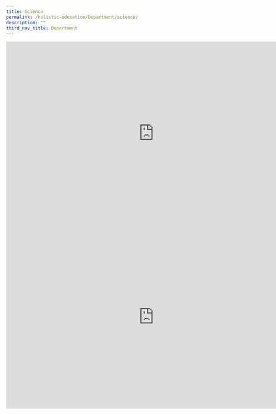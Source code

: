 ```yaml
---
title: Science
permalink: /holistic-education/Department/science/
description: ""
third_nav_title: Department
---
```

<iframe allowfullscreen="true" height="498" width="800" frameborder="0" src="https://docs.google.com/presentation/d/e/2PACX-1vSfqVLIyZTizLDpu_hVWWqrs-tPy9KE615o2SWQXV6uF75XFGwo-sy1hI-qUlll32H6y5QslX04Gup4/embed?start=false&amp;loop=false&amp;delayms=3000"></iframe>
<iframe allowfullscreen="true" height="498" width="800" frameborder="0" src="https://docs.google.com/presentation/d/e/2PACX-1vRfreRBxl-3MXoJccN-9GTkNk06P2N5G0ZFcxdjYvYdHdTMb2FnLW-A7gUMs2J5R6bydEWlYzE9dX8p/embed?start=false&amp;loop=false&amp;delayms=3000"></iframe>